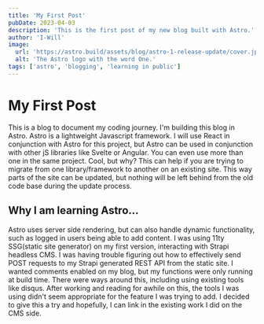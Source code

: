 ```yaml
---
title: 'My First Post'
pubDate: 2023-04-03
description: 'This is the first post of my new blog built with Astro.'
author: 'I-Will'
image:
  url: 'https://astro.build/assets/blog/astro-1-release-update/cover.jpeg'
  alt: 'The Astro logo with the word One.'
tags: ['astro', 'blogging', 'learning in public']
---
```


# My First Post

This is a blog to document my coding journey. I'm building this blog in
Astro. Astro is a lightweight Javascript framework. I will use React in
conjunction with Astro for this project, but Astro can be used in
conjunction with other jS libraries like Svelte or Angular. You can even
use more than one in the same project. Cool, but why? This can help if you
are trying to migrate from one library/framework to another on an existing
site. This way parts of the site can be updated, but nothing will be left
behind from the old code base during the update process.

## Why I am learning Astro...

Astro uses server side rendering, but can also handle dynamic
functionality, such as logged in users being able to add content. I was
using 11ty SSG(static site generator) on my first version, interacting
with Strapi headless CMS. I was having trouble figuring out how to
effectively send POST requests to my Strapi generated REST API from the
static site. I wanted comments enabled on my blog, but my functions were
only running at build time. There were ways around this, including using
existing tools like disqus. After working and reading for awhile on this,
the tools I was using didn't seem appropriate for the feature I was trying
to add. I decided to give this a try and hopefully, I can link in the
existing work I did on the CMS side.

